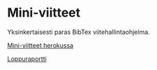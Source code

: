 # Mini-viitteet

Yksinkertaisesti paras BibTex viitehallintaohjelma.

[Mini-viitteet herokussa](https://miniviitteet.herokuapp.com/)

[Loppuraportti](https://docs.google.com/document/d/13yBVV4MzdWiqO6PjEqCxqhgIe3xG9L1WlBgJqsG54tc)
